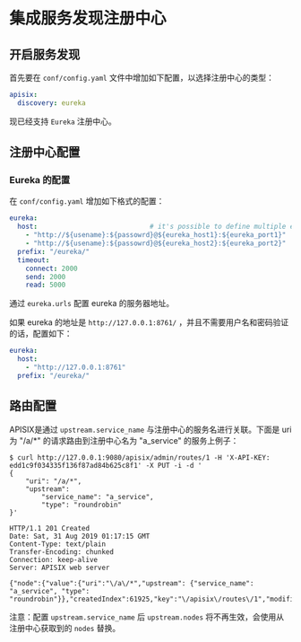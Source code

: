 <!--
#
# Licensed to the Apache Software Foundation (ASF) under one or more
# contributor license agreements.  See the NOTICE file distributed with
# this work for additional information regarding copyright ownership.
# The ASF licenses this file to You under the Apache License, Version 2.0
# (the "License"); you may not use this file except in compliance with
# the License.  You may obtain a copy of the License at
#
#     http://www.apache.org/licenses/LICENSE-2.0
#
# Unless required by applicable law or agreed to in writing, software
# distributed under the License is distributed on an "AS IS" BASIS,
# WITHOUT WARRANTIES OR CONDITIONS OF ANY KIND, either express or implied.
# See the License for the specific language governing permissions and
# limitations under the License.
#
-->

# 集成服务发现注册中心

## 开启服务发现

首先要在 `conf/config.yaml` 文件中增加如下配置，以选择注册中心的类型：

```yaml
apisix:
  discovery: eureka
```

现已经支持 `Eureka` 注册中心。

## 注册中心配置

### Eureka 的配置

在 `conf/config.yaml` 增加如下格式的配置：

```yaml
eureka:
  host:                            # it's possible to define multiple eureka hosts addresses of the same eureka cluster.
    - "http://${usename}:${passowrd}@${eureka_host1}:${eureka_port1}"
    - "http://${usename}:${passowrd}@${eureka_host2}:${eureka_port2}"
  prefix: "/eureka/"
  timeout:
    connect: 2000
    send: 2000
    read: 5000
```

通过 `eureka.urls` 配置 eureka 的服务器地址。

如果 eureka 的地址是 `http://127.0.0.1:8761/` ，并且不需要用户名和密码验证的话，配置如下：

```yaml
eureka:
  host:
    - "http://127.0.0.1:8761"
  prefix: "/eureka/"
```

## 路由配置

APISIX是通过 `upstream.service_name` 与注册中心的服务名进行关联。下面是 uri 为 "/a/*" 的请求路由到注册中心名为 "a_service" 的服务上例子：

```shell
$ curl http://127.0.0.1:9080/apisix/admin/routes/1 -H 'X-API-KEY: edd1c9f034335f136f87ad84b625c8f1' -X PUT -i -d '
{
    "uri": "/a/*",
    "upstream":
        "service_name": "a_service",
        "type": "roundrobin"
}'

HTTP/1.1 201 Created
Date: Sat, 31 Aug 2019 01:17:15 GMT
Content-Type: text/plain
Transfer-Encoding: chunked
Connection: keep-alive
Server: APISIX web server

{"node":{"value":{"uri":"\/a\/*","upstream": {"service_name": "a_service", "type": "roundrobin"}},"createdIndex":61925,"key":"\/apisix\/routes\/1","modifiedIndex":61925},"action":"create"}
```

注意：配置 `upstream.service_name` 后 `upstream.nodes` 将不再生效，会使用从注册中心获取到的 `nodes` 替换。
